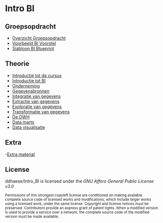 # Intro BI

## Groepsopdracht

- [Overzicht Groepsopdracht](BI_00_Groepsopdracht.md)
- [Voorbeeld BI Voorstel](BI_Voorstel_1920.md)
- [Sjabloon BI Blueprint](BI_Blueprint_Template.md)

## Theorie

- [Introductie tot de cursus](BI_00_Intro_Course.md)
- [Introductie tot BI](BI_01_Intro_BI.md)
- [Onderneming](BI_02_Onderneming.md)
- [Gegevensbronnen](BI_03_Databronnen.md)
- [Integratie van gegevens](BI_04_Data_Integratie.md)
- [Extractie van gegevens](BI_05_Data_Extractie.md)
- [Exploratie van gegevens](BI_06_Data_Exploration.md)
- [Transformatie van gegevens](BI_07_Transformaties.md)
- [De DWH](BI_08_DWH.md)
- [Data marts](BI_09_Data_Marts.md)
- [Data visualisatie](BI_10_Visualisatie.md)

## Extra

-[Extra material](BI_11_Extra.md)

## License

ddhaese/Intro_BI is licensed under the _GNU Affero General Public License v3.0_

<small>Permissions of this strongest copyleft license are conditioned on making available complete source code of licensed works and modifications, which include larger works using a licensed work, under the same license. Copyright and license notices must be preserved. Contributors provide an express grant of patent rights. When a modified version is used to provide a service over a network, the complete source code of the modified version must be made available.</small>
